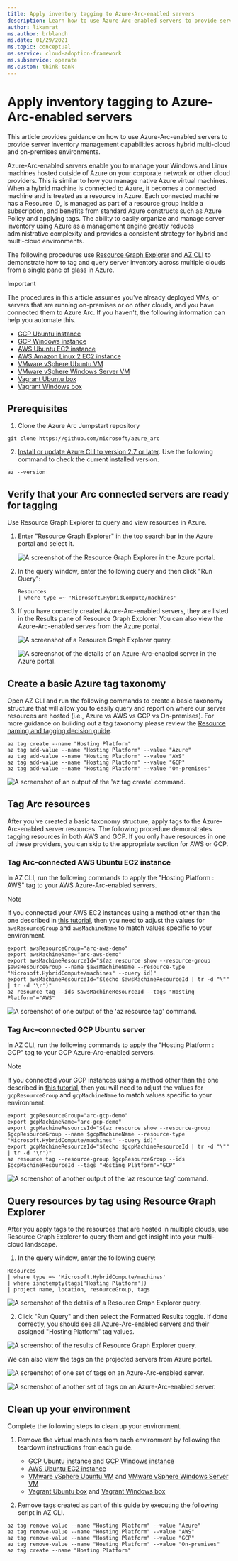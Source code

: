 ```yaml
---
title: Apply inventory tagging to Azure-Arc-enabled servers
description: Learn how to use Azure-Arc-enabled servers to provide server inventory management capabilities across hybrid multi-cloud and on-premises environments
author: likamrat
ms.author: brblanch
ms.date: 01/29/2021
ms.topic: conceptual
ms.service: cloud-adoption-framework
ms.subservice: operate
ms.custom: think-tank
---
```


# Apply inventory tagging to Azure-Arc-enabled servers

This article provides guidance on how to use Azure-Arc-enabled servers to provide server inventory management capabilities across hybrid multi-cloud and on-premises environments.

Azure-Arc-enabled servers enable you to manage your Windows and Linux machines hosted outside of Azure on your corporate network or other cloud providers. This is similar to how you manage native Azure virtual machines. When a hybrid machine is connected to Azure, it becomes a connected machine and is treated as a resource in Azure. Each connected machine has a Resource ID, is managed as part of a resource group inside a subscription, and benefits from standard Azure constructs such as Azure Policy and applying tags. The ability to easily organize and manage server inventory using Azure as a management engine greatly reduces administrative complexity and provides a consistent strategy for hybrid and multi-cloud environments.

The following procedures use [Resource Graph Explorer](https://docs.microsoft.com/azure/governance/resource-graph/first-query-portal) and [AZ CLI](https://docs.microsoft.com/cli/azure/install-azure-cli?view=azure-cli-latest) to demonstrate how to tag and query server inventory across multiple clouds from a single pane of glass in Azure.

> [!IMPORTANT]
> The procedures in this article assumes you've already deployed VMs, or servers that are running on-premises or on other clouds, and you have connected them to Azure Arc. If you haven't, the following information can help you automate this.

- [GCP Ubuntu instance](./gcp-terraform-ubuntu.md)
- [GCP Windows instance](./gcp-terraform-windows.md)
- [AWS Ubuntu EC2 instance](./aws-terraform-ubuntu.md)
- [AWS Amazon Linux 2 EC2 instance](./aws-terraform-al2.md)
- [VMware vSphere Ubuntu VM](./vmware-terraform-ubuntu.md)
- [VMware vSphere Windows Server VM](./vmware-terraform-winsrv.md)
- [Vagrant Ubuntu box](./local-vagrant-ubuntu.md)
- [Vagrant Windows box](./local-vagrant-windows.md)

## Prerequisites

1. Clone the Azure Arc Jumpstart repository

```console
git clone https://github.com/microsoft/azure_arc
```

2. [Install or update Azure CLI to version 2.7 or later](https://docs.microsoft.com/cli/azure/install-azure-cli?view=azure-cli-latest). Use the following command to check the current installed version.

```console
az --version
```

## Verify that your Arc connected servers are ready for tagging

Use Resource Graph Explorer to query and view resources in Azure.

1. Enter "Resource Graph Explorer" in the top search bar in the Azure portal and select it.

    ![A screenshot of the Resource Graph Explorer in the Azure portal.](./img/inventory-tagging/resource-graph-explorer.png)

1. In the query window, enter the following query and then click "Run Query":

    ```kusto
    Resources
    | where type =~ 'Microsoft.HybridCompute/machines'
    ```

1. If you have correctly created Azure-Arc-enabled servers, they are listed in the Results pane of Resource Graph Explorer. You can also view the Azure-Arc-enabled serves from the Azure portal.

    ![A screenshot of a Resource Graph Explorer query.](./img/inventory-tagging/run-query.png)

    ![A screenshot of the details of an Azure-Arc-enabled server in the Azure portal.](./img/inventory-tagging/arc-server.png)

## Create a basic Azure tag taxonomy

Open AZ CLI and run the following commands to create a basic taxonomy structure that will allow you to easily query and report on where our server resources are hosted (i.e., Azure vs AWS vs GCP vs On-premises). For more guidance on building out a tag taxonomy please review the [Resource naming and tagging decision guide](https://docs.microsoft.com/azure/cloud-adoption-framework/decision-guides/resource-tagging/).

```console
az tag create --name "Hosting Platform"
az tag add-value --name "Hosting Platform" --value "Azure"
az tag add-value --name "Hosting Platform" --value "AWS"
az tag add-value --name "Hosting Platform" --value "GCP"
az tag add-value --name "Hosting Platform" --value "On-premises"
```

![A screenshot of an output of the 'az tag create' command.](./img/inventory-tagging/az-tag-create.png)

## Tag Arc resources

After you've created a basic taxonomy structure, apply tags to the Azure-Arc-enabled server resources. The following procedure demonstrates tagging resources in both AWS and GCP. If you only have resources in one of these providers, you can skip to the appropriate section for AWS or GCP.

### Tag Arc-connected AWS Ubuntu EC2 instance

In AZ CLI, run the following commands to apply the "Hosting Platform : AWS" tag to your AWS Azure-Arc-enabled servers.

> [!NOTE]
> If you connected your AWS EC2 instances using a method other than the one described in [this tutorial](./aws-terraform-ubuntu.md), then you  need to adjust the values for `awsResourceGroup` and `awsMachineName` to match values specific to your environment.

```console
export awsResourceGroup="arc-aws-demo"
export awsMachineName="arc-aws-demo"
export awsMachineResourceId="$(az resource show --resource-group $awsResourceGroup --name $awsMachineName --resource-type "Microsoft.HybridCompute/machines" --query id)"
export awsMachineResourceId="$(echo $awsMachineResourceId | tr -d "\"" | tr -d '\r')"
az resource tag --ids $awsMachineResourceId --tags "Hosting Platform"="AWS"
```

![A screenshot of one output of the 'az resource tag' command.](./img/inventory-tagging/az-resource-tag-1.png)

### Tag Arc-connected GCP Ubuntu server

In AZ CLI, run the following commands to apply the "Hosting Platform : GCP" tag to your GCP Azure-Arc-enabled servers.

> [!NOTE]
> If you connected your GCP instances using a method other than the one described in [this tutorial](./gcp-terraform-ubuntu.md), then you will need to adjust the values for `gcpResourceGroup` and `gcpMachineName` to match values specific to your environment.

```console
export gcpResourceGroup="arc-gcp-demo"
export gcpMachineName="arc-gcp-demo"
export gcpMachineResourceId="$(az resource show --resource-group $gcpResourceGroup --name $gcpMachineName --resource-type "Microsoft.HybridCompute/machines" --query id)"
export gcpMachineResourceId="$(echo $gcpMachineResourceId | tr -d "\"" | tr -d '\r')"
az resource tag --resource-group $gcpResourceGroup --ids $gcpMachineResourceId --tags "Hosting Platform"="GCP"
```

![A screenshot of another output of the 'az resource tag' command.](./img/inventory-tagging/az-resource-tag-2.png)

## Query resources by tag using Resource Graph Explorer

After you apply tags to the resources that are hosted in multiple clouds, use Resource Graph Explorer to query them and get insight into your multi-cloud landscape.

1. In the query window, enter the following query:

```kusto
Resources
| where type =~ 'Microsoft.HybridCompute/machines'
| where isnotempty(tags['Hosting Platform'])
| project name, location, resourceGroup, tags
```

![A screenshot of the details of a Resource Graph Explorer query.](./img/inventory-tagging/run-query-details.png)

2. Click "Run Query" and then select the Formatted Results toggle. If done correctly, you should see all Azure-Arc-enabled servers and their assigned "Hosting Platform" tag values.

![A screenshot of the results of Resource Graph Explorer query.](./img/inventory-tagging/run-query-results.png)

We can also view the tags on the projected servers from Azure portal.

![A screenshot of one set of tags on an Azure-Arc-enabled server.](./img/inventory-tagging/tags-1.png)

![A screenshot of another set of tags on an Azure-Arc-enabled server.](./img/inventory-tagging/tags-2.png)

## Clean up your environment

Complete the following steps to clean up your environment.

1. Remove the virtual machines from each environment by following the teardown instructions from each guide.

   - [GCP Ubuntu instance](./gcp-terraform-ubuntu.md) and [GCP Windows instance](./gcp-terraform-windows.md)
   - [AWS Ubuntu EC2 instance](./aws-terraform-ubuntu.md)
   - [VMware vSphere Ubuntu VM](./vmware-terraform-ubuntu.md) and [VMware vSphere Windows Server VM](./vmware-terraform-winsrv.md)
   - [Vagrant Ubuntu box](./local-vagrant-ubuntu.md) and [Vagrant Windows box](./local-vagrant-windows.md)

1. Remove tags created as part of this guide by executing the following script in AZ CLI.

```console
az tag remove-value --name "Hosting Platform" --value "Azure"
az tag remove-value --name "Hosting Platform" --value "AWS"
az tag remove-value --name "Hosting Platform" --value "GCP"
az tag remove-value --name "Hosting Platform" --value "On-premises"
az tag create --name "Hosting Platform"
```
